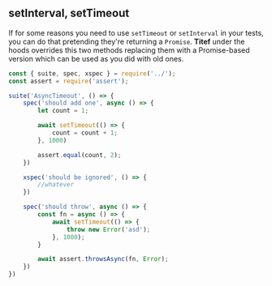 ## setInterval, setTimeout

If for some reasons you need to use `setTimeout` or `setInterval` in your tests, you can do
that pretending they're returning a `Promise`. **Titef** under the hoods overrides this two
methods replacing them with a Promise-based version which can be used as you did with old ones.

```javascript
const { suite, spec, xspec } = require('../');
const assert = require('assert');

suite('AsyncTimeout', () => {
    spec('should add one', async () => {
        let count = 1;

        await setTimeout(() => {
            count = count + 1;
        }, 1000)

        assert.equal(count, 2);
    })

    xspec('should be ignored', () => {
        //whatever
    })

    spec('should throw', async () => {
        const fn = async () => {
            await setTimeout(() => {
                throw new Error('asd');
            }, 1000);
        }

        await assert.throwsAsync(fn, Error);
    })
})
```

